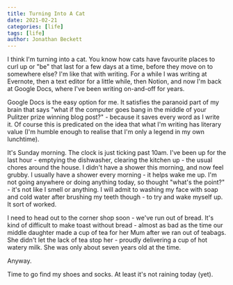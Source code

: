```yaml
---
title: Turning Into A Cat
date: 2021-02-21
categories: [life]
tags: [life]
author: Jonathan Beckett
---
```


I think I'm turning into a cat. You know how cats have favourite places to curl up or "be" that last for a few days at a time, before they move on to somewhere else? I'm like that with writing. For a while I was writing at Evernote, then a text editor for a little while, then Notion, and now I'm back at Google Docs, where I've been writing on-and-off for years.

Google Docs is the easy option for me. It satisfies the paranoid part of my brain that says "what if the computer goes bang in the middle of your Pulitzer prize winning blog post?" - because it saves every word as I write it. Of course this is predicated on the idea that what I'm writing has literary value (I'm humble enough to realise that I'm only a legend in my own lunchtime).

It's Sunday morning. The clock is just ticking past 10am. I've been up for the last hour - emptying the dishwasher, clearing the kitchen up - the usual chores around the house. I didn't have a shower this morning, and now feel grubby. I usually have a shower every morning - it helps wake me up. I'm not going anywhere or doing anything today, so thought "what's the point?" - it's not like I smell or anything. I will admit to washing my face with soap and cold water after brushing my teeth though - to try and wake myself up. It sort of worked.

I need to head out to the corner shop soon - we've run out of bread. It's kind of difficult to make toast without bread - almost as bad as the time our middle daughter made a cup of tea for her Mum after we ran out of teabags. She didn't let the lack of tea stop her - proudly delivering a cup of hot watery milk. She was only about seven years old at the time.

Anyway.

Time to go find my shoes and socks. At least it's not raining today (yet).
